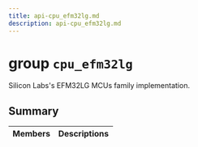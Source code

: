 ```yaml
---
title: api-cpu_efm32lg.md
description: api-cpu_efm32lg.md
---
```

# group `cpu_efm32lg` 

Silicon Labs's EFM32LG MCUs family implementation.

## Summary

 Members                        | Descriptions                                
--------------------------------|---------------------------------------------

